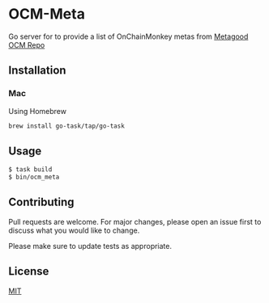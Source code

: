 # OCM-Meta
Go server for to provide a list of OnChainMonkey metas from [Metagood OCM Repo](https://github.com/metagood/OnChainMonkeyData)


## Installation
### Mac

Using Homebrew

```bash
brew install go-task/tap/go-task
```


## Usage

```bash
$ task build
$ bin/ocm_meta
```

## Contributing
Pull requests are welcome. For major changes, please open an issue first to discuss what you would like to change.

Please make sure to update tests as appropriate.

## License
[MIT](https://choosealicense.com/licenses/mit/)